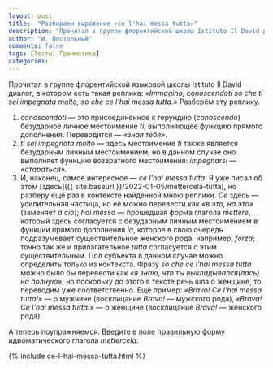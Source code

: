 ```yaml
---
layout: post
title:  "Разбираем выражение «ce l'hai messa tutta»"
description: "Прочитал в группе флорентийской школы Istituto Il David диалог, в котором есть такая реплика: «Immagino, conoscendoti so che ti sei impegnata molto, so che ce l'hai messa tutta.» Разберём эту реплику."
author: "И. Постольный"
comments: false
tags: [Тесты, Грамматика]
categories:
---
```


Прочитал в группе флорентийской языковой школы Istituto Il David диалог, в котором есть такая реплика: _«Immagino, conoscendoti so che ti sei impegnata molto, so che ce l'hai messa tutta.»_ Разберём эту реплику.

1. _conoscendoti_ — это присоединённое к герундию (_conoscendo_) безударное личное местоимение _ti_, выполняющее функцию прямого дополнения. Переводится — _«зная тебя»_.
2. _ti sei impegnata molto_ — здесь местоимение _ti_ также является безударным личным местоимением, но в данном случае оно выполняет функцию возвратного местоимения: _impegnarsi_ — _«стараться»_.
3. И, наконец, самое интересное — _ce l'hai messa tutta_. Я уже писал об этом [здесь]({{ site.baseurl }}/2022-01-05/mettercela-tutta), но разберу ещё раз в контексте найденной мною реплики. _Ce_ здесь — усилительная частица, но её можно перевести как _«в это, на это»_ (заменяет _a ciò_); _hai messa_ — прошедшая форма глагола _mettere_, который здесь согласуется с безударным личным местоимением в функции прямого дополнения _la_, которое в свою очередь подразумевает существительное женского рода, например, _forza_; точно так же и прилагательное _tutta_ согласуется с этим существительным. Пол субъекта в данном случае можно определить только из контекста. Фразу _so che ce l'hai messa tutta_ можно было бы перевести как _«я знаю, что ты выкладывался(лась) на полную»_, но поскольку до этого в тексте речь шла о женщине, то переводим уже соответственно. Ещё пример: _«Bravo! Ce l'hai messa tutta!»_ — о мужчине (восклицание _Bravo!_ — мужского рода), _«Brava! Ce l'hai messa tutta!»_ — о женщине (восклицание _Brava!_ — женского рода).

А теперь поупражняемся. Введите в поле правильную форму идиоматического глагола _mettercela_:

{% include ce-l-hai-messa-tutta.html %}